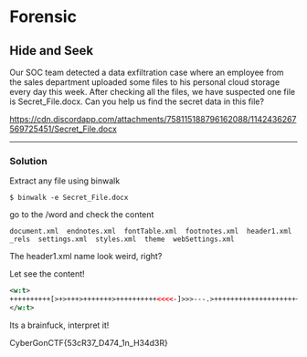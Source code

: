 ﻿# Forensic


## Hide and Seek


Our SOC team detected a data exfiltration case where an employee from the sales department uploaded some files to his personal cloud storage every day this week. After checking all the files, we have suspected one file is Secret_File.docx. Can you help us find the secret data in this file?

https://cdn.discordapp.com/attachments/758115188796162088/1142436267569725451/Secret_File.docx

---

### Solution

Extract any file using binwalk

`$ binwalk -e Secret_File.docx`

go to the /word and check the content

`document.xml  endnotes.xml  fontTable.xml  footnotes.xml  header1.xml  _rels  settings.xml  styles.xml  theme  webSettings.xml`

The header1.xml name look weird, right?

Let see the content!

```xml
<w:t>
++++++++++[>+>+++>+++++++>++++++++++<<<<-]>>>---.>+++++++++++++++++++++.-----------------------.+++.+++++++++++++.<++++.>---.-.<----.+++++++++++++++++.--------------.>+++++++++++++.<-----------------.--.>------------------------.-----------------.<.++++.>+++++++++++++.<+++++++++++++.----------------.+++.---.>.<---.>+++++++++++++++.---------------.<+++++++++++++++++++++++.<+++++++++++++++++++++.+.>>+++++.<<-.>++++++++++.>+++++++++++++++++++++++++.
</w:t>
```

Its a brainfuck, interpret it!

CyberGonCTF{53cR37_D474_1n_H34d3R}